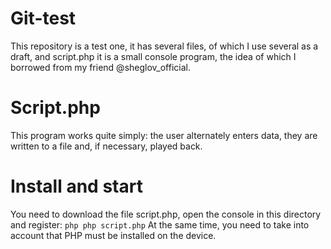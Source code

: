 # Git-test

This repository is a test one, it has several files, of which I use several as a draft, and script.php it is a small console program, the idea of which I borrowed from my friend @sheglov_official.

# Script.php

This program works quite simply: the user alternately enters data, they are written to a file and, if necessary, played back.

# Install and start

You need to download the file script.php, open the console in this directory and register:
`php php script.php`
At the same time, you need to take into account that PHP must be installed on the device.
